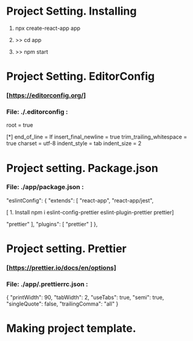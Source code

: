 # Project Setting. Installing

1. npx create-react-app app

2. \>\> cd app

3. \>\> npm start

# Project Setting. EditorConfig

### [https://editorconfig.org/]

### File: ./.editorconfig :

root = true

[*]
end_of_line = lf
insert_final_newline = true
trim_trailing_whitespace = true
charset = utf-8
indent_style = tab
indent_size = 2

# Project setting. Package.json

### File: ./app/package.json :

"eslintConfig": {
"extends": [
"react-app",
"react-app/jest",

[ 1. Install npm i eslint-config-prettier eslint-plugin-prettier prettier]

"prettier"
],
"plugins": [
"prettier"
]
},

# Project setting. Prettier

### [https://prettier.io/docs/en/options]

### File: ./app/.prettierrc.json :

{
"printWidth": 90,
"tabWidth": 2,
"useTabs": true,
"semi": true,
"singleQuote": false,
"trailingComma": "all"
}

# Making project template.
